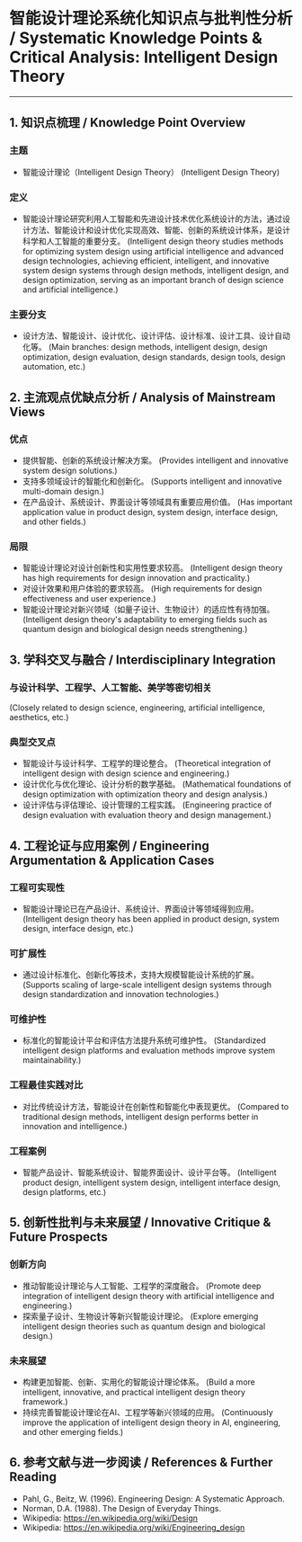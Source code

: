 # 智能设计理论系统化知识点与批判性分析 / Systematic Knowledge Points & Critical Analysis: Intelligent Design Theory

---

## 1. 知识点梳理 / Knowledge Point Overview

### 主题

- 智能设计理论（Intelligent Design Theory）
  (Intelligent Design Theory)

### 定义

- 智能设计理论研究利用人工智能和先进设计技术优化系统设计的方法，通过设计方法、智能设计和设计优化实现高效、智能、创新的系统设计体系，是设计科学和人工智能的重要分支。
  (Intelligent design theory studies methods for optimizing system design using artificial intelligence and advanced design technologies, achieving efficient, intelligent, and innovative system design systems through design methods, intelligent design, and design optimization, serving as an important branch of design science and artificial intelligence.)

### 主要分支

- 设计方法、智能设计、设计优化、设计评估、设计标准、设计工具、设计自动化等。
  (Main branches: design methods, intelligent design, design optimization, design evaluation, design standards, design tools, design automation, etc.)

## 2. 主流观点优缺点分析 / Analysis of Mainstream Views

### 优点

- 提供智能、创新的系统设计解决方案。
  (Provides intelligent and innovative system design solutions.)
- 支持多领域设计的智能化和创新化。
  (Supports intelligent and innovative multi-domain design.)
- 在产品设计、系统设计、界面设计等领域具有重要应用价值。
  (Has important application value in product design, system design, interface design, and other fields.)

### 局限

- 智能设计理论对设计创新性和实用性要求较高。
  (Intelligent design theory has high requirements for design innovation and practicality.)
- 对设计效果和用户体验的要求较高。
  (High requirements for design effectiveness and user experience.)
- 智能设计理论对新兴领域（如量子设计、生物设计）的适应性有待加强。
  (Intelligent design theory's adaptability to emerging fields such as quantum design and biological design needs strengthening.)

## 3. 学科交叉与融合 / Interdisciplinary Integration

### 与设计科学、工程学、人工智能、美学等密切相关

  (Closely related to design science, engineering, artificial intelligence, aesthetics, etc.)

### 典型交叉点

- 智能设计与设计科学、工程学的理论整合。
  (Theoretical integration of intelligent design with design science and engineering.)
- 设计优化与优化理论、设计分析的数学基础。
  (Mathematical foundations of design optimization with optimization theory and design analysis.)
- 设计评估与评估理论、设计管理的工程实践。
  (Engineering practice of design evaluation with evaluation theory and design management.)

## 4. 工程论证与应用案例 / Engineering Argumentation & Application Cases

### 工程可实现性

- 智能设计理论已在产品设计、系统设计、界面设计等领域得到应用。
  (Intelligent design theory has been applied in product design, system design, interface design, etc.)

### 可扩展性

- 通过设计标准化、创新化等技术，支持大规模智能设计系统的扩展。
  (Supports scaling of large-scale intelligent design systems through design standardization and innovation technologies.)

### 可维护性

- 标准化的智能设计平台和评估方法提升系统可维护性。
  (Standardized intelligent design platforms and evaluation methods improve system maintainability.)

### 工程最佳实践对比

- 对比传统设计方法，智能设计在创新性和智能化中表现更优。
  (Compared to traditional design methods, intelligent design performs better in innovation and intelligence.)

### 工程案例

- 智能产品设计、智能系统设计、智能界面设计、设计平台等。
  (Intelligent product design, intelligent system design, intelligent interface design, design platforms, etc.)

## 5. 创新性批判与未来展望 / Innovative Critique & Future Prospects

### 创新方向

- 推动智能设计理论与人工智能、工程学的深度融合。
  (Promote deep integration of intelligent design theory with artificial intelligence and engineering.)
- 探索量子设计、生物设计等新兴智能设计理论。
  (Explore emerging intelligent design theories such as quantum design and biological design.)

### 未来展望

- 构建更加智能、创新、实用化的智能设计理论体系。
  (Build a more intelligent, innovative, and practical intelligent design theory framework.)
- 持续完善智能设计理论在AI、工程学等新兴领域的应用。
  (Continuously improve the application of intelligent design theory in AI, engineering, and other emerging fields.)

## 6. 参考文献与进一步阅读 / References & Further Reading

- Pahl, G., Beitz, W. (1996). Engineering Design: A Systematic Approach.
- Norman, D.A. (1988). The Design of Everyday Things.
- Wikipedia: <https://en.wikipedia.org/wiki/Design>
- Wikipedia: <https://en.wikipedia.org/wiki/Engineering_design>
